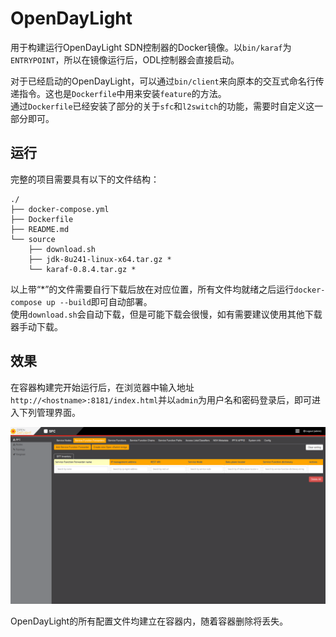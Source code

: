 # OpenDayLight

用于构建运行OpenDayLight SDN控制器的Docker镜像。以`bin/karaf`为`ENTRYPOINT`，所以在镜像运行后，ODL控制器会直接启动。  

对于已经启动的OpenDayLight，可以通过`bin/client`来向原本的交互式命名行传递指令。这也是`Dockerfile`中用来安装`feature`的方法。  
通过`Dockerfile`已经安装了部分的关于`sfc`和`l2switch`的功能，需要时自定义这一部分即可。  

## 运行

完整的项目需要具有以下的文件结构：

```
./
├── docker-compose.yml
├── Dockerfile
├── README.md
└── source
    ├── download.sh
    ├── jdk-8u241-linux-x64.tar.gz *
    └── karaf-0.8.4.tar.gz *
```

以上带“*”的文件需要自行下载后放在对应位置，所有文件均就绪之后运行`docker-compose up --build`即可自动部署。  
使用`download.sh`会自动下载，但是可能下载会很慢，如有需要建议使用其他下载器手动下载。  

## 效果

在容器构建完开始运行后，在浏览器中输入地址`http://<hostname>:8181/index.html`并以`admin`为用户名和密码登录后，即可进入下列管理界面。  

![odl-web-ui-sfc](_images/odl-web-ui-sfc.png)

OpenDayLight的所有配置文件均建立在容器内，随着容器删除将丢失。  